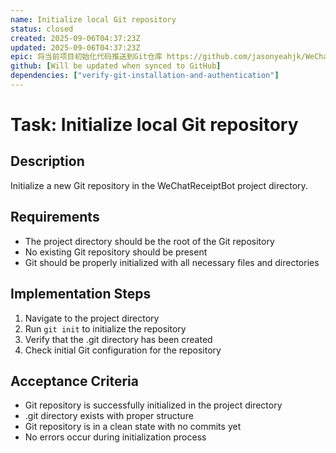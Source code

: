 ```yaml
---
name: Initialize local Git repository
status: closed
created: 2025-09-06T04:37:23Z
updated: 2025-09-06T04:37:23Z
epic: 将当前项目初始化代码推送到Git仓库 https://github.com/jasonyeahjk/WeChatReceiptBot.git
github: [Will be updated when synced to GitHub]
dependencies: ["verify-git-installation-and-authentication"]
---
```


# Task: Initialize local Git repository

## Description
Initialize a new Git repository in the WeChatReceiptBot project directory.

## Requirements
- The project directory should be the root of the Git repository
- No existing Git repository should be present
- Git should be properly initialized with all necessary files and directories

## Implementation Steps
1. Navigate to the project directory
2. Run `git init` to initialize the repository
3. Verify that the .git directory has been created
4. Check initial Git configuration for the repository

## Acceptance Criteria
- Git repository is successfully initialized in the project directory
- .git directory exists with proper structure
- Git repository is in a clean state with no commits yet
- No errors occur during initialization process